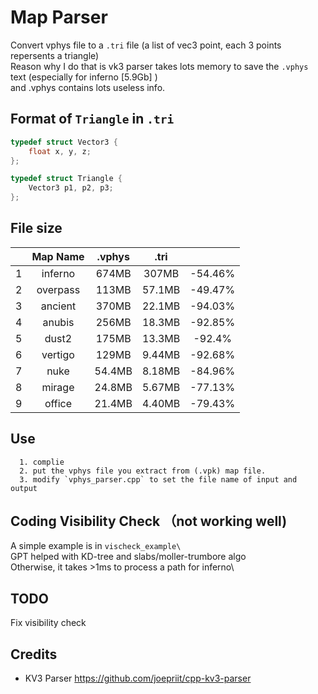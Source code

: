 # Map Parser
Convert vphys file to a `.tri` file (a list of vec3 point, each 3 points repersents a triangle) \
Reason why I do that is vk3 parser takes lots memory to save the `.vphys` text (especially for inferno [5.9Gb] ) \
and .vphys contains lots useless info. 

## Format of `Triangle` in `.tri`

```c++
typedef struct Vector3 {
    float x, y, z;
};

typedef struct Triangle {
    Vector3 p1, p2, p3;
};
```

## File size

| |  Map Name | .vphys | .tri | |
| :----: | :----: | :----: | :----: | :----: |
| 1 | inferno | 674MB | 307MB | -54.46% |
| 2 | overpass | 113MB | 57.1MB | -49.47% | 
| 3 | ancient | 370MB | 22.1MB | -94.03% | 
| 4 | anubis | 256MB | 18.3MB |  -92.85% | 
| 5 | dust2 | 175MB | 13.3MB | -92.4% | 
| 6 | vertigo | 129MB | 9.44MB | -92.68% |
| 7 | nuke | 54.4MB | 8.18MB | -84.96% |
| 8 | mirage | 24.8MB | 5.67MB | -77.13% |
| 9 | office | 21.4MB | 4.40MB | -79.43% |

## Use

```
  1. complie
  2. put the vphys file you extract from (.vpk) map file.
  3. modify `vphys_parser.cpp` to set the file name of input and output
```

## Coding Visibility Check （not working well)
A simple example is in `vischeck_example\` \
GPT helped with KD-tree and slabs/moller-trumbore algo\
Otherwise, it takes >1ms to process a path for inferno\

## TODO
Fix visibility check

## Credits

- KV3 Parser https://github.com/joepriit/cpp-kv3-parser
